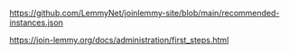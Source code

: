 <!-- title: Other Services -->

https://github.com/LemmyNet/joinlemmy-site/blob/main/recommended-instances.json

https://join-lemmy.org/docs/administration/first_steps.html
